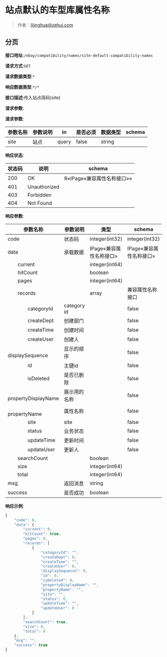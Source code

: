 # 站点默认的车型库属性名称

> 作者：lijinghua@zehui.com

## 分页


**接口地址**:`/ebay/compatibility/names/site-default-compatibility-names`


**请求方式**:`GET`


**请求数据类型**:`*`


**响应数据类型**:`*/*`


**接口描述**:传入站点简码(site)


**请求参数**:


**请求参数**:


| 参数名称 | 参数说明 | in    | 是否必须 | 数据类型 | schema |
| -------- | -------- | ----- | -------- | -------- | ------ |
|site|站点|query|false|string||||


**响应状态**:


| 状态码 | 说明 | schema |
| -------- | -------- | ----- | 
|200|OK|R«IPage«兼容属性名称接口»»|
|401|Unauthorized||
|403|Forbidden||
|404|Not Found|||


**响应参数**:


| 参数名称 | 参数说明 | 类型 | schema |
| -------- | -------- | ----- |----- | 
|code|状态码|integer(int32)|integer(int32)|
|data|承载数据|IPage«兼容属性名称接口»|IPage«兼容属性名称接口»|
|&emsp;&emsp;current||integer(int64)||
|&emsp;&emsp;hitCount||boolean||
|&emsp;&emsp;pages||integer(int64)||
|&emsp;&emsp;records||array|兼容属性名称接口|
|&emsp;&emsp;&emsp;&emsp;categoryId|category id ||false|string||
|&emsp;&emsp;&emsp;&emsp;createDept|创建部门||false|integer(int64)||
|&emsp;&emsp;&emsp;&emsp;createTime|创建时间||false|string(date-time)||
|&emsp;&emsp;&emsp;&emsp;createUser|创建人||false|integer(int64)||
|&emsp;&emsp;&emsp;&emsp;displaySequence|显示的顺序||false|integer(int32)||
|&emsp;&emsp;&emsp;&emsp;id|主键id||false|integer(int64)||
|&emsp;&emsp;&emsp;&emsp;isDeleted|是否已删除||false|integer(int32)||
|&emsp;&emsp;&emsp;&emsp;propertyDisplayName|展示用的名称||false|string||
|&emsp;&emsp;&emsp;&emsp;propertyName|属性名称||false|string||
|&emsp;&emsp;&emsp;&emsp;site|site||false|string||
|&emsp;&emsp;&emsp;&emsp;status|业务状态||false|integer(int32)||
|&emsp;&emsp;&emsp;&emsp;updateTime|更新时间||false|string(date-time)||
|&emsp;&emsp;&emsp;&emsp;updateUser|更新人||false|integer(int64)||
|&emsp;&emsp;searchCount||boolean||
|&emsp;&emsp;size||integer(int64)||
|&emsp;&emsp;total||integer(int64)||
|msg|返回消息|string||
|success|是否成功|boolean|||


**响应示例**:
```javascript
{
	"code": 0,
	"data": {
		"current": 0,
		"hitCount": true,
		"pages": 0,
		"records": [
			{
				"categoryId": "",
				"createDept": 0,
				"createTime": "",
				"createUser": 0,
				"displaySequence": 0,
				"id": 0,
				"isDeleted": 0,
				"propertyDisplayName": "",
				"propertyName": "",
				"site": "",
				"status": 0,
				"updateTime": "",
				"updateUser": 0
			}
		],
		"searchCount": true,
		"size": 0,
		"total": 0
	},
	"msg": "",
	"success": true
}
```